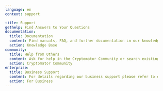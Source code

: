 ```yaml
---
language: en
context: support

title: Support
gethelp: Find Answers to Your Questions
documentation:
  title: Documentation
  content: Find manuals, FAQ, and further documentation in our knowledge base.
  action: Knowledge Base
community:
  title: Help from Others
  content: Ask for help in the Cryptomator Community or search existing solutions.
  action: Cryptomator Community
enterprise:
  title: Business Support
  content: For details regarding our business support please refer to our <i>For Business</i> page.
  action: For Business
---
```

